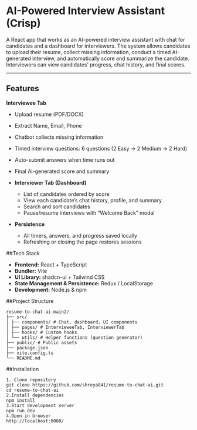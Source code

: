 
# AI-Powered Interview Assistant (Crisp)

A React app that works as an AI-powered interview assistant with chat for candidates and a dashboard for interviewers. The system allows candidates to upload their resume, collect missing information, conduct a timed AI-generated interview, and automatically score and summarize the candidate. Interviewers can view candidates’ progress, chat history, and final scores.

---

## Features
 **Interviewee Tab**
  - Upload resume (PDF/DOCX)
  - Extract Name, Email, Phone
  - Chatbot collects missing information
  - Timed interview questions: 6 questions (2 Easy → 2 Medium → 2 Hard)
  - Auto-submit answers when time runs out
  - Final AI-generated score and summary

- **Interviewer Tab (Dashboard)**
  - List of candidates ordered by score
  - View each candidate’s chat history, profile, and summary
  - Search and sort candidates
  - Pause/resume interviews with “Welcome Back” modal

- **Persistence**
  - All timers, answers, and progress saved locally
  - Refreshing or closing the page restores sessions


 ##Tech Stack

- **Frontend:** React + TypeScript  
- **Bundler:** Vite  
- **UI Library:** shadcn-ui + Tailwind CSS  
- **State Management & Persistence:** Redux / LocalStorage  
- **Development:** Node.js & npm

##Project Structure
```
resume-to-chat-ai-main2/
├── src/
│ ├── components/ # Chat, dashboard, UI components
│ ├── pages/ # IntervieweeTab, InterviewerTab
│ ├── hooks/ # Custom hooks
│ └── utils/ # Helper functions (question generator)
├── public/ # Public assets
├── package.json
├── vite.config.ts
└── README.md

```
##Installation
```
1. Clone repository
git clone https://github.com/shreya841/resume-to-chat-ai.git
cd resume-to-chat-ai
2.Install dependencies
npm install
3.Start development server
npm run dev
4.Open in browser
http://localhost:8080/
```

